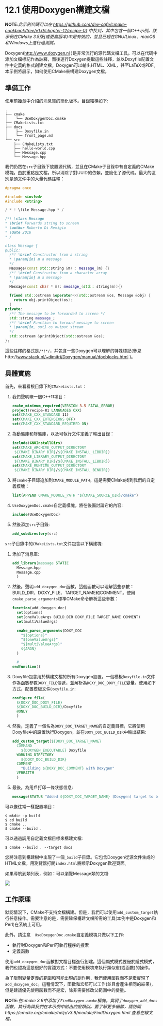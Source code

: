 # 12.1 使用Doxygen構建文檔

**NOTE**:*此示例代碼可以在 https://github.com/dev-cafe/cmake-cookbook/tree/v1.0/chapter-12/recipe-01 中找到，其中包含一個C++示例。該示例在CMake 3.5版(或更高版本)中是有效的，並且已經在GNU/Linux、macOS和Windows上進行過測試。*

Doxygen(http://www.doxygen.nl )是非常流行的源代碼文檔工具。可以在代碼中添加文檔標記作為註釋，而後運行Doxygen提取這些註釋，並以Doxyfile配置文件中定義的格式創建文檔。Doxygen可以輸出HTML、XML，甚至LaTeX或PDF。本示例將展示，如何使用CMake來構建Doxygen文檔。

## 準備工作

使用前幾章中介紹的消息庫的簡化版本。目錄結構如下:

```shell
.
├── cmake
│    └── UseDoxygenDoc.cmake
├── CMakeLists.txt
├── docs
│    ├── Doxyfile.in
│    └── front_page.md
└── src
    ├── CMakeLists.txt
    ├── hello-world.cpp
    ├── Message.cpp
    └── Message.hpp
```

我們仍然在`src`子目錄下放置源代碼，並且在CMake子目錄中有自定義的CMake模塊。由於重點是文檔，所以消除了對UUID的依賴，並簡化了源代碼。最大的區別是頭文件中的大量代碼註釋：

```c++
#pragma once

#include <iosfwd>
#include <string>

/ * ! \file Message.hpp * /

/*! \class Message
* \brief Forwards string to screen
* \author Roberto Di Remigio
* \date 2018
* /

class Message {
public:
  /*! \brief Constructor from a string
  * \param[in] m a message
  */
  Message(const std::string &m) : message_(m) {}
  /*! \brief Constructor from a character array
  * \param[in] m a message
  */
  Message(const char * m): message_(std:: string(m)){}
  
  friend std::ostream &operator<<(std::ostream &os, Message &obj) {
    return obj.printObject(os);
  }
private:
  /*! The message to be forwarded to screen */
  std::string message_;
  /*! \brief Function to forward message to screen
  * \param[in, out] os output stream
  */
  std::ostream &printObject(std::ostream &os);
};
```

這些註釋的格式是`/*!*/`，幷包含一些Doxygen可以理解的特殊標記(參見http://www.stack.nl/~dimitri/Doxygen/manual/docblocks.html )。

## 具體實施

首先，來看看根目錄下的`CMakeLists.txt`：

1. 我們聲明瞭一個C++11項目：

   ```cmake
   cmake_minimum_required(VERSION 3.5 FATAL_ERROR)
   project(recipe-01 LANGUAGES CXX)
   set(CMAKE_CXX_STANDARD 11)
   set(CMAKE_CXX_EXTENSIONS OFF)
   set(CMAKE_CXX_STANDARD_REQUIRED ON)
   ```

2. 為動態庫和靜態庫，以及可執行文件定義了輸出目錄：

   ```cmake
   include(GNUInstallDirs)
   set(CMAKE_ARCHIVE_OUTPUT_DIRECTORY
   	${CMAKE_BINARY_DIR}/${CMAKE_INSTALL_LIBDIR})
   set(CMAKE_LIBRARY_OUTPUT_DIRECTORY
   	${CMAKE_BINARY_DIR}/${CMAKE_INSTALL_LIBDIR})
   set(CMAKE_RUNTIME_OUTPUT_DIRECTORY
   	${CMAKE_BINARY_DIR}/${CMAKE_INSTALL_BINDIR})
   ```

3. 將`cmake`子目錄追加到`CMAKE_MODULE_PATH`。這是需要CMake找到我們的自定義模塊：

   ```cmake
   list(APPEND CMAKE_MODULE_PATH "${CMAKE_SOURCE_DIR}/cmake")
   ```

4. `UseDoxygenDoc.cmake`自定義模塊。將在後面討論它的內容:

   ```cmake
   include(UseDoxygenDoc)
   ```

5. 然後添加`src`子目錄:

   ```cmake
   add_subdirectory(src)
   ```

`src`子目錄中的`CMakeLists.txt`文件包含以下構建塊:

1. 添加了消息庫:

   ```cmake
   add_library(message STATIC
     Message.hpp
     Message.cpp
     )
   ```

2. 然後，聲明`add_doxygen_doc`函數。這個函數可以理解這些參數：BUILD_DIR、DOXY_FILE、TARGET_NAME和COMMENT。使用`cmake_parse_arguments`標準CMake命令解析這些參數：

   ```cmake
   function(add_doxygen_doc)
     set(options)
     set(oneValueArgs BUILD_DIR DOXY_FILE TARGET_NAME COMMENT)
     set(multiValueArgs)
     
     cmake_parse_arguments(DOXY_DOC
       "${options}"
       "${oneValueArgs}"
       "${multiValueArgs}"
       ${ARGN}
     )
   
     # ...
   endfunction()
   ```

3. Doxyfile包含用於構建文檔的所有Doxygen設置。一個模板`Doxyfile.in`文件作為函數參數`DOXY_FILE`傳遞，並解析為`DOXY_DOC_DOXY_FILE`變量。使用如下方式，配置模板文件`Doxyfile.in`:

   ```cmake
   configure_file(
     ${DOXY_DOC_DOXY_FILE}
     ${DOXY_DOC_BUILD_DIR}/Doxyfile
     @ONLY
     )
   ```

4. 然後，定義了一個名為`DOXY_DOC_TARGET_NAME`的自定義目標，它將使用Doxyfile中的設置執行Doxygen，並在`DOXY_DOC_BUILD_DIR`中輸出結果:

   ```cmake
   add_custom_target(${DOXY_DOC_TARGET_NAME}
     COMMAND
       ${DOXYGEN_EXECUTABLE} Doxyfile
     WORKING_DIRECTORY
       ${DOXY_DOC_BUILD_DIR}
     COMMENT
       "Building ${DOXY_DOC_COMMENT} with Doxygen"
     VERBATIM
     )
   ```

5. 最後，為用戶打印一條狀態信息:

   ```cmake
   message(STATUS "Added ${DOXY_DOC_TARGET_NAME} [Doxygen] target to build documentation")
   ```

可以像往常一樣配置項目：

```shell
$ mkdir -p build
$ cd build
$ cmake ..
$ cmake --build .
```

可以通過調用自定義文檔目標來構建文檔:

```shell
$ cmake --build . --target docs
```

您將注意到構建樹中出現了一個`_build`子目錄。它包含Doxygen從源文件生成的HTML文檔。用瀏覽器打開`index.html`將顯示Doxygen歡迎頁面。

如果導航到類列表，例如：可以瀏覽Message類的文檔:

![](../../images/chapter12/12-1.png)

## 工作原理

默認情況下，CMake不支持文檔構建。但是，我們可以使用`add_custom_target`執行任意操作。需要注意的是，需要確保構建文檔所需的工具(本例中是Doxygen和Perl)在系統上可用。

此外，請注意`  UseDoxygenDoc.cmake`自定義模塊只做以下工作:

* 執行對Doxygen和Perl可執行程序的搜索
* 定義函數

使用`add_doxygen_doc`函數對文檔目標進行創建。這個顯式模式要優於隱式模式，我們也認為這是很好的實踐方式：不要使用模塊來執行類似宏(或函數)的操作。

為了限制變量定義的範圍和可能出現的副作用，我們使用函數而不是宏實現了`add_doxygen_doc`。這種情況下，函數和宏都可以工作(並且會產生相同的結果)，但是建議優先使用函數而不是宏，除非需要修改父範圍中的變量。

**NOTE**:*在cmake 3.9中添加了`FindDoxygen.cmake`模塊。實現了`doxygen_add_docs`函數，其行為與我們在本示例中給出的宏類似。要了解更多細節，請訪問https://cmake.org/cmake/help/v3.9/module/FindDoxygen.html 查看在線文檔。*

